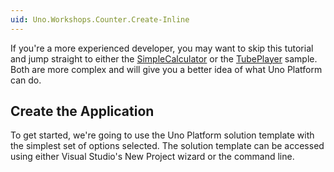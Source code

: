 ```yaml
---
uid: Uno.Workshops.Counter.Create-Inline
---
```

If you're a more experienced developer, you may want to skip this tutorial and jump straight to either the [SimpleCalculator](xref:Workshop.SimpleCalc.Overview) or the [TubePlayer](xref:Workshop.TubePlayer.Overview) sample. Both are more complex and will give you a better idea of what Uno Platform can do.

## Create the Application

To get started, we're going to use the Uno Platform solution template with the simplest set of options selected. The solution template can be accessed using either Visual Studio's New Project wizard or the command line.
